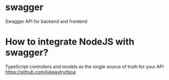 # swagger
Swagger API for backend and frontend

# How to integrate NodeJS with swagger?

TypeScript controllers and models as the single source of truth for your API
https://github.com/lukeautry/tsoa
